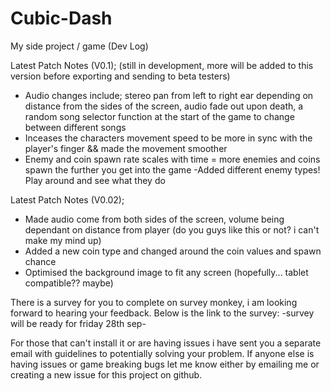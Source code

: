 # Cubic-Dash
My side project / game (Dev Log)

Latest Patch Notes (V0.1); (still in development, more will be added to this version before exporting and sending to beta testers)
- Audio changes include; stereo pan from left to right ear depending on distance from the sides of the screen, audio fade out upon death, a random song selector function at the start of the game to change between different songs
- Inceases the characters movement speed to be more in sync with the player's finger && made the movement smoother
- Enemy and coin spawn rate scales with time = more enemies and coins spawn the further you get into the game
-Added different enemy types! Play around and see what they do

Latest Patch Notes (V0.02);
- Made audio come from both sides of the screen, volume being dependant on distance from player (do you guys like this or not? i can't make my mind up)
- Added a new coin type and changed around the coin values and spawn chance 
- Optimised the background image to fit any screen (hopefully... tablet compatible?? maybe)
 
There is a survey for you to complete on survey monkey, i am looking forward to hearing your feedback. Below is the link to the survey:
-survey will be ready for friday 28th sep-

For those that can't install it or are having issues i have sent you a separate email with guidelines to potentially solving your problem. If anyone else is having issues or game breaking bugs let me know either by emailing me or creating a new issue for this project on github.

